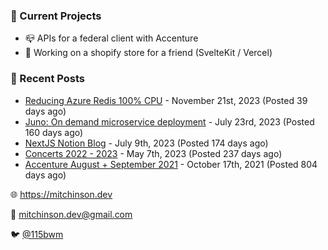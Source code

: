 ### 📌 Current Projects
- 📪 APIs for a federal client with Accenture
- 🛒 Working on a shopify store for a friend (SvelteKit / Vercel)

### 📝 Recent Posts

- [Reducing Azure Redis 100% CPU](https://blog.mitchinson.dev/redis-cpu) - November 21st, 2023 (Posted 39 days ago)
- [Juno: On demand microservice deployment](https://blog.mitchinson.dev/juno) - July 23rd, 2023 (Posted 160 days ago)
- [NextJS Notion Blog](https://blog.mitchinson.dev/blog-2023) - July 9th, 2023 (Posted 174 days ago)
- [Concerts 2022 - 2023](https://blog.mitchinson.dev/concerts-2023) - May 7th, 2023 (Posted 237 days ago)
- [Accenture August + September 2021](https://blog.mitchinson.dev/pillar/aug-sep-21) - October 17th, 2021 (Posted 804 days ago)

🌐 https://mitchinson.dev

💌 mitchinson.dev@gmail.com

🐦 [@115bwm](https://twitter.com/115bwm)